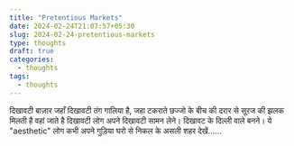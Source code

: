 ```yaml
---
title: "Pretentious Markets"
date: 2024-02-24T21:07:57+05:30
slug: 2024-02-24-pretentious-markets
type: thoughts
draft: true
categories:
  - thoughts
tags:
  - thoughts
---
```


दिखावटी बाज़ार जहाँ दिखावटी तंग गालिया है, जहा टकराते छज्जो के बीच की दरार से सूरज की झलक मिलती है वहां जाते है दिखावटी लोग अपने दिखावटी सामन लेने। दिखावट के दिल्ली वाले बनने।  ये "aesthetic" लोग कभी अपने गुड़िया घरो से निकल के असली शहर देखें......

